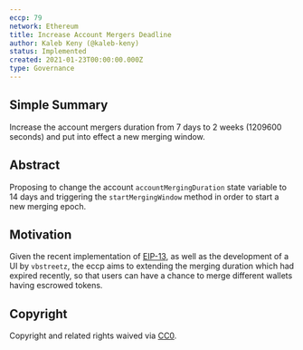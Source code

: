 ```yaml
---
eccp: 79
network: Ethereum
title: Increase Account Mergers Deadline
author: Kaleb Keny (@kaleb-keny)
status: Implemented
created: 2021-01-23T00:00:00.000Z
type: Governance
---
```


<!--You can leave these HTML comments in your merged ECCP and delete the visible duplicate text guides, they will not appear and may be helpful to refer to if you edit it again. This is the suggested template for new ECCPs. Note that an ECCP number will be assigned by an editor. When opening a pull request to submit your ECCP, please use an abbreviated title in the filename, `eccp-draft_title_abbrev.md`. The title should be 44 characters or less.-->

## Simple Summary

<!--"If you can't explain it simply, you don't understand it well enough." Provide a simplified and layman-accessible explanation of the ECCP.-->

Increase the account mergers duration from 7 days to 2 weeks (1209600 seconds) and put into effect a new merging window.

## Abstract

<!--A short (~200 word) description of the variable change proposed.-->

Proposing to change the account `accountMergingDuration` state variable to 14 days and triggering the `startMergingWindow` method in order to start a new merging epoch.

## Motivation

<!--The motivation is critical for ECCPs that want to update variables within Elysian. It should clearly explain why the existing variable is not incentive aligned. ECCP submissions without sufficient motivation may be rejected outright.-->

Given the recent implementation of [EIP-13](https://eips.elysian.finance/eips/eip-13), as well as the development of a UI by `vbstreetz`, the eccp aims to extending the merging duration which had expired recently, so that users can have a chance to merge different wallets having escrowed tokens.

## Copyright

Copyright and related rights waived via [CC0](https://creativecommons.org/publicdomain/zero/1.0/).
